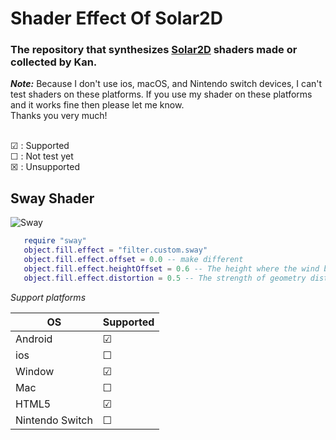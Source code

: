 # Shader Effect Of Solar2D
### The repository that synthesizes [Solar2D](https://solar2d.com) shaders made or collected by Kan.
***Note:***
Because I don't use ios, macOS, and Nintendo switch devices, I can't test shaders on these platforms. If you use my shader on these platforms and it works fine then please let me know. <br>
Thanks you very much!

<br>
&#x2611; : Supported <br>
&#x2610; : Not test yet <br>
&#x2612; : Unsupported<br>

## Sway Shader
![Sway](https://i.imgur.com/b8xv2Ps.gif)

```Lua
   require "sway"
   object.fill.effect = "filter.custom.sway"
   object.fill.effect.offset = 0.0 -- make different
   object.fill.effect.heightOffset = 0.6 -- The height where the wind begins to move
   object.fill.effect.distortion = 0.5 -- The strength of geometry distortion.
```
*Support platforms*

| OS              |Supported|
| -------------   | ------|
| Android         |&#x2611;|
| ios             |&#x2610;|
| Window          |&#x2611;|
| Mac             |&#x2610;|
| HTML5           |&#x2611;|
| Nintendo Switch |&#x2610;|

